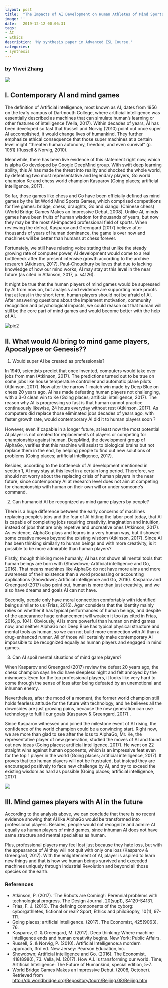 ```yaml
---
layout: post
title:  "The Impacts of AI Development on Human Athletes of Mind Sports in the 21st Century"
image: ''
date:   2019-12-12 00:06:31
tags:
- AI 
- Ethics
description: 'My synthesis paper in Advanced ESL Course.'
categories:
- synthesis
---
```


### by Yiwei Zhang

<img src="http://cdn1.tnwcdn.com/wp-content/blogs.dir/1/files/2016/02/raw.gif">


## I.	Contemporary AI and mind games

The definition of Artificial intelligence, most known as AI, dates from 1956 on the leafy campus of Dartmouth College, where artificial intelligence was essentially described as machines that can simulate human’s learning or other features of intelligence (Vella, 2017).  Within decades of years, AI has been developed so fast that Russell and Norvig (2010) point out once super AI accomplished, it would change lives of humankind. They further emphasize ethical consequence that those super machines at a certain level might “threaten human autonomy, freedom, and even survival” (p. 1051) (Russell & Norvig, 2010).

Meanwhile, there has been live evidence of this statement right now, which is alpha Go developed by Google DeepMind group. With swift deep learning ability, this AI has made the threat into reality and shocked the whole world, by defeating two most representative and legendary players, Go world champion Ke and chess world champion Kasparov (Going places; artificial intelligence, 2017). 

So far, those games like chess and Go have been officially defined as mind games by the 1st World Mind Sports Games, which comprised competitions for five games: bridge, chess, draughts, Go and xiangqi (Chinese chess) (World Bridge Games Makes an Impressive Debut, 2008). Unlike AI, minds games have been fruits of human wisdom for thousands of years, but now they may be the most AI-impacted professional field of sports. When reviewing the defeat, Kasparov and Greengard (2017) believe after thousands of years of human dominance, the game is over now and machines will be better than humans at chess forever. 
	
Fortunately, we still have relaxing voice stating that unlike the steady growing rate of computer power, AI development would come to a real bottleneck after the present intensive growth according to the archive research (Atkinson, 2017). Paul-Choudhury believes that due to lacking knowledge of how our mind works, AI may stay at this level in the near future (as cited in Atkinson, 2017, p. s4126).

It might be true that the human players of mind games would be supressed by AI from now on, but analysis and evidence are supporting more proofs that at least in the short term, human players should not be afraid of AI. After answering questions about the implement motivation, community recognition and psychological impacts, we could reason out that human will still be the core part of mind games and would become better with the help of AI.    

![pic2](https://raw.githubusercontent.com/zywkloo/muse.github.io/06db8cf0432a5e79f2aa40c6b5376456321b9044/assets/img/sharding-gerenciamento-usuarios/artificial_intelligence_a_modern_approach_book_3rd_edition.jpg)

## II.	What would AI bring to mind game players, Apocalypse or Genesis??

1. 	Would super AI be created as professionals?

In 1949, scientists predict that once invented, computers would take over jobs from man (Atkinson, 2017). The predictions turned out to be true on some jobs like house temperature controller and automatic plane pilots (Atkinson, 2017). Now after the narrow 1-match win made by Deep Blue on chess 20 years ago, AI has made defeating human players not challenging, with a 3-0 clean win to Ke (Going places; artificial intelligence, 2017). The reason why AI is progressing so fast is that human cannot practice continuously likewise, 24 hours everyday without rest (Atkinson, 2017). As computers did replace those eliminated jobs decades of years ago, with faster growth rate, would contemporary AI did it to human players soon？ 

However, even if capable in a longer future, at least now the most potential AI player is not created for replacements of players or competing for championship against human. DeepMind, the development group of AlphaGo, verifies that this machine will assist to biological brains but not replace them in the end, by helping people to find out new solutions of problems (Going places; artificial intelligence, 2017). 

Besides, according to the bottleneck of AI development mentioned in section 1, AI may stay at this level in a certain long period. Therefore, we should not worry about the replacing crisis of human players in the near future, since contemporary AI at research level does not aim at competing for championship with human on their own will or under someone’s command. 

2.	 Can humanoid AI be recognized as mind game players by people?

There is a huge difference between the early concerns of machines replacing people’s jobs and the fear of AI hitting the labor pool today, that AI is capable of completing jobs requiring creativity, imagination and intuition, instead of jobs that are only repetive and uncreative ones (Atkinson, 2017). As evidence, AlphaGo plays and learns in a very human way, but it showed some creative moves beyond the existing wisdom (Atkinson, 2017). Since AI has been thinking similarly to human beings and with more creativity, is it possible to be more admirable than human players?

Firstly, though thinking more humanly, AI has not shown all mental tools that human beings are born with (Showdown; Artificial intelligence and Go, 2016). That means machines like AlphaGo do not have more aims and more awareness of their existence than a word processing or accounting applications (Showdown; Artificial intelligence and Go, 2016). Kasparov and Greengard (2017) also point out, human is more than just creativity, and we also have dreams and goals AI can not have. 

Secondly, people only have moral connection comfortably with identified beings similar to us (Frias, 2016). Agar considers that the identity mainly relies on whether it has typical performances of human beings, and despite of the appearance huge enhancement will weaken it too (as cited in Frias, 2016, p. 104). Obviously, AI is more powerful than human on mind games now, and neither AlphaGo nor Deep Blue has typical physical structure and mental tools as human, so we can not build more connection with AI than a drug-enhanced runner. All of those will certainly make contemporary AI impossible to be recognized equally as human players and engaged in mind games.

3.	Can AI spoil mental situations of mind game players?

When Kasparov and Greengard (2017) review the defeat 20 years ago, the chess champion says he did have sleepless night and felt annoyed by the mismoves. Even for the top professional players, it looks like very hard to come through the sense of loss after being defeated by an unemotional and inhuman enemy.

Nevertheless, after the mood of a moment, the former world champion still holds fearless attitude for the future with technology, and he believes all the downsides are just growing pains, because the new generation can use technology to fulfill our goals (Kasparov & Greengard, 2017) . 

Since Kasparov witnessed and joined the milestone event of AI rising, the confidence of the world champion could be a convincing start. Right now, we are more than glad to see after the loss to AlphaGo, Mr. Ke, the representative player of new generation, studied the moves of AI and found out new ideas (Going places; artificial intelligence, 2017). He went on 22 straight wins against human opponents, which is an impressive feat even for the top 1 player in the world (Going places; artificial intelligence, 2017). It proves that top human players will not be frustrated, but instead they are encouraged positively to face new challenge by AI, and try to exceed the existing wisdom as hard as possible (Going places; artificial intelligence, 2017)

![](https://raw.githubusercontent.com/zywkloo/muse.github.io/06db8cf0432a5e79f2aa40c6b5376456321b9044/assets/img/sharding-gerenciamento-usuarios/rexfeatures_8828108ac2.jpg)
										 
## III.	Mind games players with AI in the future

According to the analysis above, we can conclude that there is no recent evidence showing that AI like AlphaGo would be transformed into professional players. Besides, people would not recognize and admire AI equally as human players of mind games, since inhuman AI does not have same structure and mental specialties as human. 

Plus, professional players may feel lost just because they hate loss, but with the appearance of AI they will not quit with only one loss (Kasparov & Greengard, 2017). With the enlightenment of AI, player is aspired to learn new things and that is how we human beings survived and exceeded machines uniquely through Industrial Revolution and beyond all those species on the earth.

### References
* Atkinson, P. (2017). ‘The Robots are Coming!’: Perennial problems with technological progress. The Design Journal, 20(sup1), S4120-S4131. 
* Frias, F. J. (2016). The defining components of the cyborg: cyborgathletes, fictional or real? Sport, Ethics and philoSophy, 10(1), 97-111.
* Going places; artificial intelligence. (2017). The Economist, 425(9063), 76.
* Kasparov, G. & Greengard, M. (2017). Deep thinking: Where machine intelligence ends and human creativity begins. New York: Public Affairs.
* Russell, S. & Norvig, P. (2010). Artificial Intelligence:a mordern approach, 3rd ed. New Jersey: Pearson Education,Inc.
* Showdown; Artificial intelligence and Go. (2016). The Economist, 418(8980), 73.
Vella, M. (2017). How A.I. is transforming our world. Time; Artificial Intelligence: The Future of Humankind, special edition, 5-7.
* World Bridge Games Makes an Impressive Debut. (2008, October). Retrieved from <http://db.worldbridge.org/Repository/tourn/Beijing.08/Beijing.htm>



